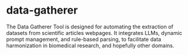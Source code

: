 # data-gatherer

The Data Gatherer Tool is designed for automating the extraction of datasets from scientific articles webpages. It integrates LLMs, dynamic prompt management, and rule-based parsing, to facilitate data harmonization in biomedical research, and hopefully other domains.

